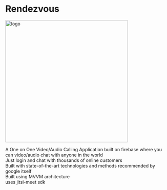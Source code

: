 # Rendezvous

<img width="382" alt="logo" src="https://user-images.githubusercontent.com/60140479/126760414-418d6f34-c229-445d-8eaa-97eb303aebed.png">

A One on One Video/Audio Calling Application built on firebase where you can video/audio chat with anyone in the world<br>
Just login and chat with thousands of online customers<br>
Built with state-of-the-art technologies and methods recommended by google itself<br>
Built using MVVM architecture<br>
uses jitsi-meet sdk 
